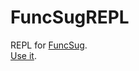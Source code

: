 # FuncSugREPL
REPL for [FuncSug](https://github.com/cl4cnam/funcSug).<br>
[Use it](https://cl4cnam.github.io/FuncSugREPL/replPy.html).
